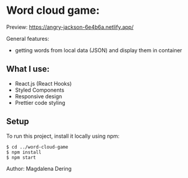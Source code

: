 # Word cloud game:

Preview: https://angry-jackson-6e4b6a.netlify.app/

General features:

- getting words from local data (JSON) and display them in container

## What I use:

- React.js (React Hooks)
- Styled Components
- Responsive design
- Prettier code styling

## Setup

To run this project, install it locally using npm:

```
$ cd ../word-cloud-game
$ npm install
$ npm start
```

Author: Magdalena Dering
